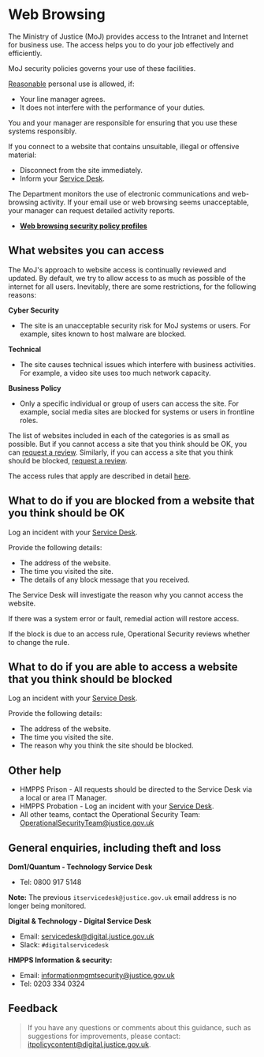 # Web Browsing

The Ministry of Justice \(MoJ\) provides access to the Intranet and Internet for business use. The access helps you to do your job effectively and efficiently.

MoJ security policies governs your use of these facilities.

[Reasonable](acceptable-use.md) personal use is allowed, if:

-   Your line manager agrees.
-   It does not interfere with the performance of your duties.

You and your manager are responsible for ensuring that you use these systems responsibly.

If you connect to a website that contains unsuitable, illegal or offensive material:

-   Disconnect from the site immediately.
-   Inform your [Service Desk](#general-enquiries-including-theft-and-loss).

The Department monitors the use of electronic communications and web-browsing activity. If your email use or web browsing seems unacceptable, your manager can request detailed activity reports.

-   **[Web browsing security policy profiles](web-browsing-security-policy-profiles.md)**  


## What websites you can access

The MoJ's approach to website access is continually reviewed and updated. By default, we try to allow access to as much as possible of the internet for all users. Inevitably, there are some restrictions, for the following reasons:

**Cyber Security**

-   The site is an unacceptable security risk for MoJ systems or users. For example, sites known to host malware are blocked.

**Technical**

-   The site causes technical issues which interfere with business activities. For example, a video site uses too much network capacity.

**Business Policy**

-   Only a specific individual or group of users can access the site. For example, social media sites are blocked for systems or users in frontline roles.

The list of websites included in each of the categories is as small as possible. But if you cannot access a site that you think should be OK, you can [request a review](#what-to-do-if-you-are-blocked-from-a-website-that-you-think-should-be-ok). Similarly, if you can access a site that you think should be blocked, [request a review](#what-to-do-if-you-are-able-to-access-a-website-that-you-think-should-be-blocked).

The access rules that apply are described in detail [here](web-browsing-security-policy-profiles.md).

## What to do if you are blocked from a website that you think should be OK

Log an incident with your [Service Desk](#general-enquiries-including-theft-and-loss).

Provide the following details:

-   The address of the website.
-   The time you visited the site.
-   The details of any block message that you received.

The Service Desk will investigate the reason why you cannot access the website.

If there was a system error or fault, remedial action will restore access.

If the block is due to an access rule, Operational Security reviews whether to change the rule.

## What to do if you are able to access a website that you think should be blocked

Log an incident with your [Service Desk](#general-enquiries-including-theft-and-loss).

Provide the following details:

-   The address of the website.
-   The time you visited the site.
-   The reason why you think the site should be blocked.

## Other help

-   HMPPS Prison - All requests should be directed to the Service Desk via a local or area IT Manager.
-   HMPPS Probation - Log an incident with your [Service Desk](#general-enquiries-including-theft-and-loss).
-   All other teams, contact the Operational Security Team: [OperationalSecurityTeam@justice.gov.uk](mailto:OperationalSecurityTeam@justice.gov.uk)

## General enquiries, including theft and loss

**Dom1/Quantum - Technology Service Desk**

-   Tel: 0800 917 5148

**Note:** The previous `itservicedesk@justice.gov.uk` email address is no longer being monitored.

**Digital & Technology - Digital Service Desk**

-   Email: [servicedesk@digital.justice.gov.uk](mailto:servicedesk@digital.justice.gov.uk)
-   Slack: `#digitalservicedesk`

**HMPPS Information & security:**

-   Email: [informationmgmtsecurity@justice.gov.uk](mailto:informationmgmtsecurity@justice.gov.uk)
-   Tel: 0203 334 0324

## Feedback

> If you have any questions or comments about this guidance, such as suggestions for improvements, please contact: [itpolicycontent@digital.justice.gov.uk](mailto:itpolicycontent@digital.justice.gov.uk).

